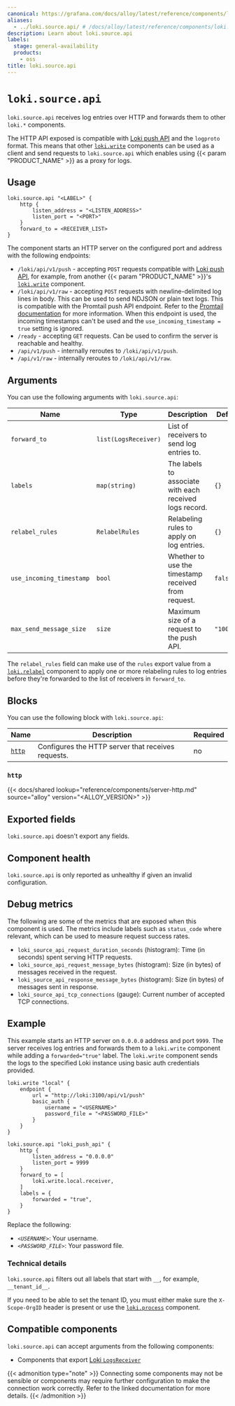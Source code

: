 ```yaml
---
canonical: https://grafana.com/docs/alloy/latest/reference/components/loki/loki.source.api/
aliases:
  - ../loki.source.api/ # /docs/alloy/latest/reference/components/loki.source.api/
description: Learn about loki.source.api
labels:
  stage: general-availability
  products:
    - oss
title: loki.source.api
---
```


# `loki.source.api`

`loki.source.api` receives log entries over HTTP and forwards them to other `loki.*` components.

The HTTP API exposed is compatible with [Loki push API][loki-push-api] and the `logproto` format.
This means that other [`loki.write`][loki.write] components can be used as a client and send requests to `loki.source.api` which enables using {{< param "PRODUCT_NAME" >}} as a proxy for logs.

[loki.write]: ../loki.write/
[loki-push-api]: https://grafana.com/docs/loki/latest/api/#push-log-entries-to-loki

## Usage

```alloy
loki.source.api "<LABEL>" {
    http {
        listen_address = "<LISTEN_ADDRESS>"
        listen_port = "<PORT>"
    }
    forward_to = <RECEIVER_LIST>
}
```

The component starts an HTTP server on the configured port and address with the following endpoints:

* `/loki/api/v1/push` - accepting `POST` requests compatible with [Loki push API][loki-push-api], for example, from another {{< param "PRODUCT_NAME" >}}'s [`loki.write`][loki.write] component.
* `/loki/api/v1/raw` - accepting `POST` requests with newline-delimited log lines in body.
   This can be used to send NDJSON or plain text logs.
   This is compatible with the Promtail push API endpoint.
   Refer to the [Promtail documentation][promtail-push-api] for more information.
   When this endpoint is used, the incoming timestamps can't be used and the `use_incoming_timestamp = true` setting is ignored.
* `/ready` - accepting `GET` requests. Can be used to confirm the server is reachable and healthy.
* `/api/v1/push` - internally reroutes to `/loki/api/v1/push`.
* `/api/v1/raw` - internally reroutes to `/loki/api/v1/raw`.

[promtail-push-api]: https://grafana.com/docs/loki/latest/clients/promtail/configuration/#loki_push_api

## Arguments

You can use the following arguments with `loki.source.api`:

| Name                     | Type                 | Description                                             | Default    | Required |
|--------------------------|----------------------|---------------------------------------------------------|------------|----------|
| `forward_to`             | `list(LogsReceiver)` | List of receivers to send log entries to.               |            | yes      |
| `labels`                 | `map(string)`        | The labels to associate with each received logs record. | `{}`       | no       |
| `relabel_rules`          | `RelabelRules`       | Relabeling rules to apply on log entries.               | `{}`       | no       |
| `use_incoming_timestamp` | `bool`               | Whether to use the timestamp received from request.     | `false`    | no       |
| `max_send_message_size`  | `size`               | Maximum size of a request to the push API.              | `"100MiB"` | no       |

The `relabel_rules` field can make use of the `rules` export value from a [`loki.relabel`][loki.relabel] component to apply one or more relabeling rules to log entries before they're forwarded to the list of receivers in `forward_to`.

[loki.relabel]: ../loki.relabel/

## Blocks

You can use the following block with `loki.source.api`:

| Name           | Description                                        | Required |
| -------------- | -------------------------------------------------- | -------- |
| [`http`][http] | Configures the HTTP server that receives requests. | no       |

[http]: #http

### `http`

{{< docs/shared lookup="reference/components/server-http.md" source="alloy" version="<ALLOY_VERSION>" >}}

## Exported fields

`loki.source.api` doesn't export any fields.

## Component health

`loki.source.api` is only reported as unhealthy if given an invalid configuration.

## Debug metrics

The following are some of the metrics that are exposed when this component is used.
The metrics include labels such as `status_code` where relevant, which can be used to measure request success rates.

* `loki_source_api_request_duration_seconds` (histogram): Time (in seconds) spent serving HTTP requests.
* `loki_source_api_request_message_bytes` (histogram): Size (in bytes) of messages received in the request.
* `loki_source_api_response_message_bytes` (histogram): Size (in bytes) of messages sent in response.
* `loki_source_api_tcp_connections` (gauge): Current number of accepted TCP connections.

## Example

This example starts an HTTP server on `0.0.0.0` address and port `9999`.
The server receives log entries and forwards them to a `loki.write` component while adding a `forwarded="true"` label.
The `loki.write` component sends the logs to the specified Loki instance using basic auth credentials provided.

```alloy
loki.write "local" {
    endpoint {
        url = "http://loki:3100/api/v1/push"
        basic_auth {
            username = "<USERNAME>"
            password_file = "<PASSWORD_FILE>"
        }
    }
}

loki.source.api "loki_push_api" {
    http {
        listen_address = "0.0.0.0"
        listen_port = 9999
    }
    forward_to = [
        loki.write.local.receiver,
    ]
    labels = {
        forwarded = "true",
    }
}
```

Replace the following:

* _`<USERNAME>`_: Your username.
* _`<PASSWORD_FILE>`_: Your password file.

### Technical details

`loki.source.api` filters out all labels that start with `__`, for example,  `__tenant_id__`.

If you need to be able to set the tenant ID, you must either make sure the `X-Scope-OrgID` header is present or use the [`loki.process`][loki.process] component.

[loki.process]: ../loki.process/

<!-- START GENERATED COMPATIBLE COMPONENTS -->

## Compatible components

`loki.source.api` can accept arguments from the following components:

- Components that export [Loki `LogsReceiver`](../../../compatibility/#loki-logsreceiver-exporters)


{{< admonition type="note" >}}
Connecting some components may not be sensible or components may require further configuration to make the connection work correctly.
Refer to the linked documentation for more details.
{{< /admonition >}}

<!-- END GENERATED COMPATIBLE COMPONENTS -->
